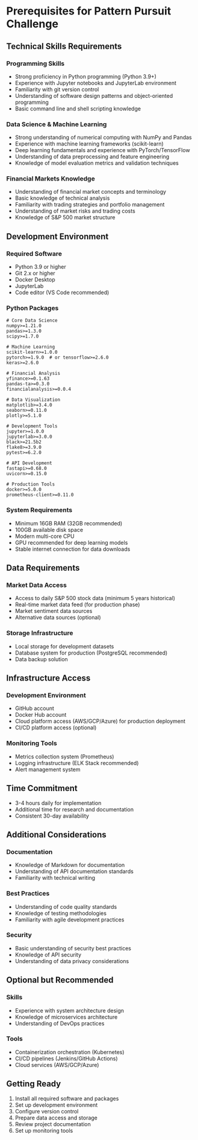 # Prerequisites for Pattern Pursuit Challenge

## Technical Skills Requirements

### Programming Skills
- Strong proficiency in Python programming (Python 3.9+)
- Experience with Jupyter notebooks and JupyterLab environment
- Familiarity with git version control
- Understanding of software design patterns and object-oriented programming
- Basic command line and shell scripting knowledge

### Data Science & Machine Learning
- Strong understanding of numerical computing with NumPy and Pandas
- Experience with machine learning frameworks (scikit-learn)
- Deep learning fundamentals and experience with PyTorch/TensorFlow
- Understanding of data preprocessing and feature engineering
- Knowledge of model evaluation metrics and validation techniques

### Financial Markets Knowledge
- Understanding of financial market concepts and terminology
- Basic knowledge of technical analysis
- Familiarity with trading strategies and portfolio management
- Understanding of market risks and trading costs
- Knowledge of S&P 500 market structure

## Development Environment

### Required Software
- Python 3.9 or higher
- Git 2.x or higher
- Docker Desktop
- JupyterLab
- Code editor (VS Code recommended)

### Python Packages
```
# Core Data Science
numpy>=1.21.0
pandas>=1.3.0
scipy>=1.7.0

# Machine Learning
scikit-learn>=1.0.0
pytorch>=1.9.0  # or tensorflow>=2.6.0
keras>=2.6.0

# Financial Analysis
yfinance>=0.1.63
pandas-ta>=0.3.0
financialanalysis>=0.0.4

# Data Visualization
matplotlib>=3.4.0
seaborn>=0.11.0
plotly>=5.1.0

# Development Tools
jupyter>=1.0.0
jupyterlab>=3.0.0
black>=21.5b2
flake8>=3.9.0
pytest>=6.2.0

# API Development
fastapi>=0.68.0
uvicorn>=0.15.0

# Production Tools
docker>=5.0.0
prometheus-client>=0.11.0
```

### System Requirements
- Minimum 16GB RAM (32GB recommended)
- 100GB available disk space
- Modern multi-core CPU
- GPU recommended for deep learning models
- Stable internet connection for data downloads

## Data Requirements

### Market Data Access
- Access to daily S&P 500 stock data (minimum 5 years historical)
- Real-time market data feed (for production phase)
- Market sentiment data sources
- Alternative data sources (optional)

### Storage Infrastructure
- Local storage for development datasets
- Database system for production (PostgreSQL recommended)
- Data backup solution

## Infrastructure Access

### Development Environment
- GitHub account
- Docker Hub account
- Cloud platform access (AWS/GCP/Azure) for production deployment
- CI/CD platform access (optional)

### Monitoring Tools
- Metrics collection system (Prometheus)
- Logging infrastructure (ELK Stack recommended)
- Alert management system

## Time Commitment
- 3-4 hours daily for implementation
- Additional time for research and documentation
- Consistent 30-day availability

## Additional Considerations

### Documentation
- Knowledge of Markdown for documentation
- Understanding of API documentation standards
- Familiarity with technical writing

### Best Practices
- Understanding of code quality standards
- Knowledge of testing methodologies
- Familiarity with agile development practices

### Security
- Basic understanding of security best practices
- Knowledge of API security
- Understanding of data privacy considerations

## Optional but Recommended

### Skills
- Experience with system architecture design
- Knowledge of microservices architecture
- Understanding of DevOps practices

### Tools
- Containerization orchestration (Kubernetes)
- CI/CD pipelines (Jenkins/GitHub Actions)
- Cloud services (AWS/GCP/Azure)

## Getting Ready
1. Install all required software and packages
2. Set up development environment
3. Configure version control
4. Prepare data access and storage
5. Review project documentation
6. Set up monitoring tools